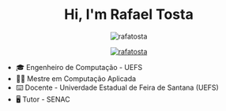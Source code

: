 <h1 align="center">Hi, I'm Rafael Tosta</h1>

<p align="center"> <img src="https://komarev.com/ghpvc/?username=rafatosta&label=Profile%20views&color=0e75b6&style=flat" alt="rafatosta" /> </p>

<p align="center"> <a href="https://github.com/ryo-ma/github-profile-trophy"><img src="https://github-profile-trophy.vercel.app/?username=rafatosta" alt="rafatosta" /></a> </p>

- 🎓 Engenheiro de Computação - UEFS 
- 👨‍💻 Mestre em Computação Aplicada 
- ⌨️ Docente - Univerdade Estadual de Feira de Santana (UEFS) 
- 🖥️ Tutor - SENAC 

<!--
**rafatosta/rafatosta** is a ✨ _special_ ✨ repository because its `README.md` (this file) appears on your GitHub profile.

Here are some ideas to get you started:

- 🔭 I’m currently working on ...
- 🌱 I’m currently learning ...
- 👯 I’m looking to collaborate on ...
- 🤔 I’m looking for help with ...
- 💬 Ask me about ...
- 📫 How to reach me: ...
- 😄 Pronouns: ...
- ⚡ Fun fact: ...
-->
